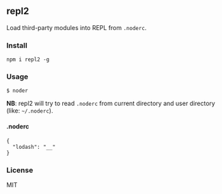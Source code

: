 ## repl2

Load third-party modules into REPL from `.noderc`.

### Install

    npm i repl2 -g

### Usage

```
$ noder
```

**NB**: repl2 will try to read `.noderc` from current directory and user directory (like: `~/.noderc`).

#### .noderc

```
{
  "lodash": "__"
}
```

### License

MIT